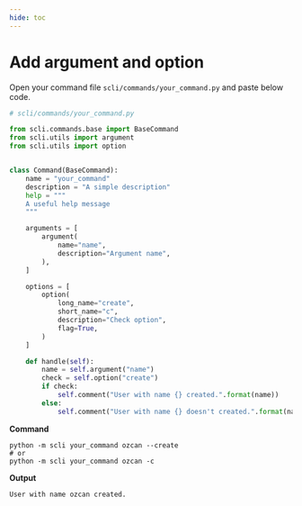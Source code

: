 ```yaml
---
hide: toc
---
```


# Add argument and option

Open your command file `scli/commands/your_command.py` and paste below code.

```python
# scli/commands/your_command.py

from scli.commands.base import BaseCommand
from scli.utils import argument
from scli.utils import option


class Command(BaseCommand):
    name = "your_command"
    description = "A simple description"
    help = """
    A useful help message
    """

    arguments = [
        argument(
            name="name",
            description="Argument name",
        ),
    ]

    options = [
        option(
            long_name="create",
            short_name="c",
            description="Check option",
            flag=True,
        )
    ]

    def handle(self):
        name = self.argument("name")
        check = self.option("create")
        if check:
            self.comment("User with name {} created.".format(name))
        else:
            self.comment("User with name {} doesn't created.".format(name))

```

**Command**

```shell
python -m scli your_command ozcan --create
# or
python -m scli your_command ozcan -c
```

**Output**

```text
User with name ozcan created.
```
